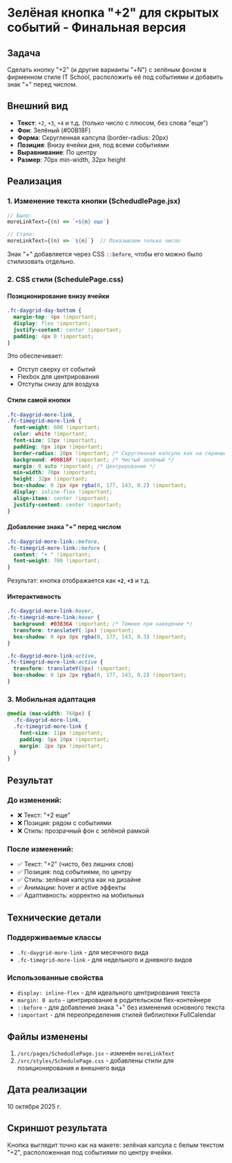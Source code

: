 # Зелёная кнопка "+2" для скрытых событий - Финальная версия

## Задача
Сделать кнопку "+2" (и другие варианты "+N") с зелёным фоном в фирменном стиле IT School, расположить её под событиями и добавить знак "+" перед числом.

## Внешний вид
- **Текст**: `+2`, `+3`, `+4` и т.д. (только число с плюсом, без слова "еще")
- **Фон**: Зелёный (#00B18F)
- **Форма**: Скругленная капсула (border-radius: 20px)
- **Позиция**: Внизу ячейки дня, под всеми событиями
- **Выравнивание**: По центру
- **Размер**: 70px min-width, 32px height

## Реализация

### 1. Изменение текста кнопки (SchedudlePage.jsx)

```javascript
// Было:
moreLinkText={(n) => `+${n} еще`}

// Стало:
moreLinkText={(n) => `${n}`}  // Показываем только число
```

Знак "+" добавляется через CSS `::before`, чтобы его можно было стилизовать отдельно.

### 2. CSS стили (SchedulePage.css)

#### Позиционирование внизу ячейки
```css
.fc-daygrid-day-bottom {
  margin-top: 4px !important;
  display: flex !important;
  justify-content: center !important;
  padding: 4px 0 !important;
}
```

Это обеспечивает:
- Отступ сверху от событий
- Flexbox для центрирования
- Отступы снизу для воздуха

#### Стили самой кнопки
```css
.fc-daygrid-more-link,
.fc-timegrid-more-link { 
  font-weight: 600 !important; 
  color: white !important;
  font-size: 13px !important;
  padding: 8px 16px !important;
  border-radius: 20px !important; /* Скругленная капсула как на скриншоте */
  background: #00B18F !important; /* Чистый зелёный */
  margin: 0 auto !important; /* Центрирование */
  min-width: 70px !important;
  height: 32px !important;
  box-shadow: 0 2px 4px rgba(0, 177, 143, 0.2) !important;
  display: inline-flex !important;
  align-items: center !important;
  justify-content: center !important;
}
```

#### Добавление знака "+" перед числом
```css
.fc-daygrid-more-link::before,
.fc-timegrid-more-link::before {
  content: "+ " !important;
  font-weight: 700 !important;
}
```

Результат: кнопка отображается как **`+2`**, **`+3`** и т.д.

#### Интерактивность
```css
.fc-daygrid-more-link:hover,
.fc-timegrid-more-link:hover {
  background: #03836A !important; /* Темнее при наведении */
  transform: translateY(-1px) !important;
  box-shadow: 0 4px 8px rgba(0, 177, 143, 0.3) !important;
}

.fc-daygrid-more-link:active,
.fc-timegrid-more-link:active {
  transform: translateY(0px) !important;
  box-shadow: 0 1px 2px rgba(0, 177, 143, 0.2) !important;
}
```

### 3. Мобильная адаптация

```css
@media (max-width: 768px) {
  .fc-daygrid-more-link,
  .fc-timegrid-more-link {
    font-size: 11px !important;
    padding: 5px 10px !important;
    margin: 2px 3px !important;
  }
}
```

## Результат

### До изменений:
- ❌ Текст: "+2 еще"
- ❌ Позиция: рядом с событиями
- ❌ Стиль: прозрачный фон с зелёной рамкой

### После изменений:
- ✅ Текст: "+2" (чисто, без лишних слов)
- ✅ Позиция: под событиями, по центру
- ✅ Стиль: зелёная капсула как на дизайне
- ✅ Анимации: hover и active эффекты
- ✅ Адаптивность: корректно на мобильных

## Технические детали

### Поддерживаемые классы
- `.fc-daygrid-more-link` - для месячного вида
- `.fc-timegrid-more-link` - для недельного и дневного видов

### Использованные свойства
- `display: inline-flex` - для идеального центрирования текста
- `margin: 0 auto` - центрирование в родительском flex-контейнере
- `::before` - для добавления знака "+" без изменения основного текста
- `!important` - для переопределения стилей библиотеки FullCalendar

## Файлы изменены

1. `/src/pages/SchedudlePage.jsx` - изменён `moreLinkText`
2. `/src/styles/SchedulePage.css` - добавлены стили для позиционирования и внешнего вида

## Дата реализации
10 октября 2025 г.

## Скриншот результата
Кнопка выглядит точно как на макете: зелёная капсула с белым текстом "+2", расположенная под событиями по центру ячейки.
